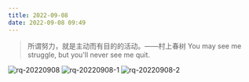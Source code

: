 ```yaml
---
title: 2022-09-08
date: 2022-09-08 09:49
---
```

> 所谓努力，就是主动而有目的的活动。——村上春树
> You may see me struggle, but you'll never see me quit.

![rq-20220908](http://images.iotop.work/uPic/202298-rq-20220908.jpg)
![rq-20220908-1](http://images.iotop.work/uPic/202298-rq-20220908-1.jpg)
![rq-20220908-2](http://images.iotop.work/uPic/202298-rq-20220908-2.jpg)
